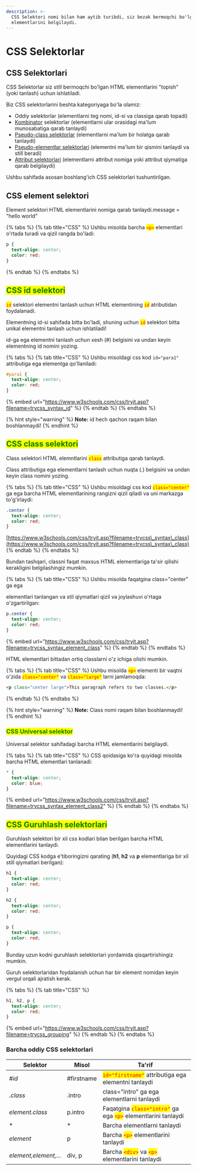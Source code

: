 ```yaml
---
description: >-
  CSS Selektori nomi bilan ham aytib turibdi, siz bezak bermoqchi bo'lgan HTML
  elementlarini belgilaydi.
---
```


# CSS Selektorlar

## CSS Selektorlari <a href="#css-selektorlari-2" id="css-selektorlari-2"></a>

CSS Selektorlar siz still bermoqchi bo'lgan HTML elementlarini "topish" (yoki tanlash) uchun ishlatiladi.

Biz CSS selektorlarini beshta kategoriyaga bo'la olamiz:

* Oddiy selektorlar (elementlarni teg nomi, id-si va classiga qarab topadi)
* [Kombinator](css-kombinatorlar.md) selektorlar (elementlarni ular orasidagi ma'lum munosabatiga qarab tanlaydi)
* [Pseudo-class selektorlar](css-pseudo-class.md) (elementlarni ma'lum bir holatga qarab tanlaydi)
* [Pseudo-elementlar selektorlari](css-pseudo-element.md) (elementni ma'lum bir qismini tanlaydi va still beradi)
* [Attribut selektorlari](css-atrr-selektorlari.md) (elementlarni attribut nomiga yoki attribut qiymatiga qarab belgilaydi)

Ushbu sahifada asosan boshlang'ich CSS selektorlari tushuntirilgan.

## CSS element selektori <a href="#css-element-selektori" id="css-element-selektori"></a>

Element selektori HTML elementlarini nomiga qarab tanlaydi.message = "hello world"

{% tabs %}
{% tab title="CSS" %}
Ushbu misolda barcha <mark style="color:red;">`<p>`</mark> elementlari o'rtada turadi va qizil rangda bo'ladi:

```css
p {
  text-align: center;
  color: red;
}
```
{% endtab %}
{% endtabs %}

## <mark style="color:green;">CSS id selektori</mark> <a href="#css-id-selektori" id="css-id-selektori"></a>

<mark style="color:red;">`id`</mark> selektori elementni tanlash uchun HTML elementining <mark style="color:red;">`id`</mark> atributidan foydalanadi.

Elementning id-si sahifada bitta bo'ladi, shuning uchun <mark style="color:red;">`id`</mark> selektori bitta unikal elementni tanlash uchun ishlatiladi!

id-ga ega elementni tanlash uchun xesh (#) belgisini va undan keyin elementning id nomini yozing.

{% tabs %}
{% tab title="CSS" %}
Ushbu misoldagi css kod `id="para1"` attributiga ega elementga qo'llaniladi:

```css
#para1 {
  text-align: center;
  color: red;
}
```

{% embed url="https://www.w3schools.com/css/tryit.asp?filename=trycss_syntax_id" %}
{% endtab %}
{% endtabs %}

{% hint style="warning" %}
**Note:** id hech qachon raqam bilan boshlanmaydi!
{% endhint %}

## <mark style="color:green;">CSS class selektori</mark> <a href="#css-klass-selektori" id="css-klass-selektori"></a>

Class selektori HTML elemntlarini <mark style="color:red;">`class`</mark> attributiga qarab tanlaydi.

Class attributiga ega elementlarni tanlash uchun nuqta (.) belgisini va undan keyin class nomini yozing.

{% tabs %}
{% tab title="CSS" %}
Ushbu misoldagi css kod <mark style="color:red;">`class="center"`</mark> ga ega barcha HTML elementlarining rangizni qizil qiladi va uni markazga to'g'irlaydi:

```css
.center {
  text-align: center;
  color: red;
}
```

[https://www.w3schools.com/css/tryit.asp?filename=trycss\_syntax\_class](https://www.w3schools.com/css/tryit.asp?filename=trycss\_syntax\_class)
{% endtab %}
{% endtabs %}

Bundan tashqari, classni faqat maxsus HTML elementlariga ta'sir qilishi kerakligini belgilashingiz mumkin.

{% tabs %}
{% tab title="CSS" %}
Ushbu misolda faqatgina class="center" ga ega

elementlari tanlangan va stil qiymatlari qizil va joylashuvi o'rtaga o'zgartirilgan:

```css
p.center {
  text-align: center;
  color: red;
}
```

{% embed url="https://www.w3schools.com/css/tryit.asp?filename=trycss_syntax_element_class" %}
{% endtab %}
{% endtabs %}

HTML elementlari bittadan ortiq classlarni o'z ichiga olishi mumkin.

{% tabs %}
{% tab title="CSS" %}
Ushbu misolda <mark style="color:red;">`<p>`</mark> elementi bir vaqtni o'zida <mark style="color:red;">`class="center"`</mark> va <mark style="color:red;">`class="large"`</mark> larni jamlamoqda:

```html
<p class="center large">This paragraph refers to two classes.</p>
```
{% endtab %}
{% endtabs %}

{% hint style="warning" %}
**Note:** Class nomi raqam bilan boshlanmaydi!
{% endhint %}

### <mark style="color:green;">CSS Universal selektor</mark> <a href="#css-universal-selektori" id="css-universal-selektori"></a>

Universal selektor sahifadagi barcha HTML elementlarini belgilaydi.

{% tabs %}
{% tab title="CSS" %}
CSS qoidasiga ko'ra quyidagi misolda barcha HTML elementlari tanlanadi:

```css
* {
  text-align: center;
  color: blue;
}
```

{% embed url="https://www.w3schools.com/css/tryit.asp?filename=trycss_syntax_element_class2" %}
{% endtab %}
{% endtabs %}

## <mark style="color:green;">CSS Guruhlash selektorlari</mark> <a href="#css-guruhlash-selektorlari" id="css-guruhlash-selektorlari"></a>

Guruhlash selektori bir xil css kodlari bilan berilgan barcha HTML elementlarini tanlaydi.

Quyidagi CSS kodga e'tiboringizni qarating (**h1**, **h2** va **p** elementlariga bir xil still qiymatlari berilgan):

```css
h1 {
  text-align: center;
  color: red;
}

h2 {
  text-align: center;
  color: red;
}

p {
  text-align: center;
  color: red;
}
```

Bunday uzun kodni guruhlash selektorlari yordamida qisqartirishingiz mumkin.

Guruh selektorlaridan foydalanish uchun har bir element nomidan keyin vergul orqali ajratish kerak.

{% tabs %}
{% tab title="CSS" %}
```css
h1, h2, p {
  text-align: center;
  color: red;
}
```

{% embed url="https://www.w3schools.com/css/tryit.asp?filename=trycss_grouping" %}
{% endtab %}
{% endtabs %}

### Barcha oddiy CSS selektorlari <a href="#barcha-oddiy-css-selektorlari" id="barcha-oddiy-css-selektorlari"></a>

| Selektor              | Misol      | Ta'rif                                                                                                                        |
| --------------------- | ---------- | ----------------------------------------------------------------------------------------------------------------------------- |
| _#id_                 | #firstname | <mark style="color:red;">`id="firstname"`</mark> attributiga ega elementni tanlaydi                                           |
| _.class_              | .intro     | class="intro" ga ega elementlarni tanlaydi                                                                                    |
| _element.class_       | p.intro    | Faqatgina <mark style="color:red;">`class="intro"`</mark> ga ega <mark style="color:red;">`<p>`</mark> elementlarini tanlaydi |
| \*                    | \*         | Barcha elementlarni tanlaydi                                                                                                  |
| _element_             | p          | Barcha <mark style="color:red;">`<p>`</mark> elementlarini tanlaydi                                                           |
| _element,element,..._ | div, p     | Barcha <mark style="color:red;">`<div>`</mark> va <mark style="color:red;">`<p>`</mark> elementlarini tanlaydi                |
